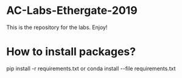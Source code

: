 # AC-Labs-Ethergate-2019
This is the repository for the labs. Enjoy!

# How to install packages?
pip install -r requirements.txt 
or
conda install --file requirements.txt
